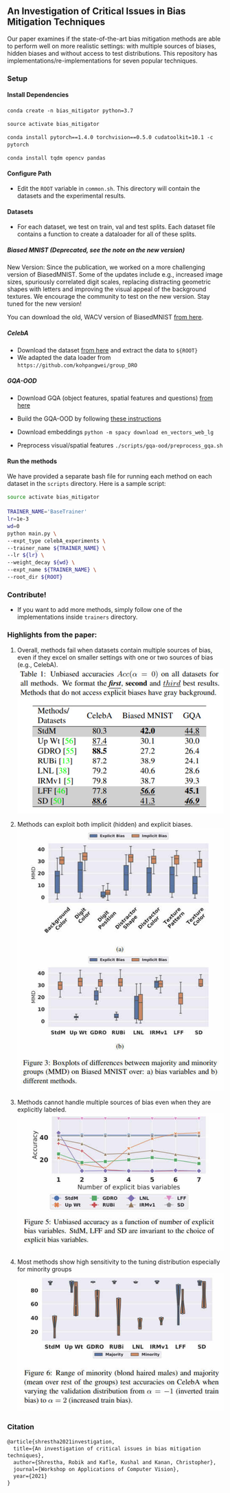 ##  An Investigation of Critical Issues in Bias Mitigation Techniques

Our paper examines if the state-of-the-art bias mitigation methods are able to perform well on more realistic settings: with multiple sources of biases, hidden biases and without access to test distributions. This repository has implementations/re-implementations for seven popular techniques.

  
### Setup

#### Install Dependencies

`conda create -n bias_mitigator python=3.7`

`source activate bias_mitigator`

`conda install pytorch==1.4.0 torchvision==0.5.0 cudatoolkit=10.1 -c pytorch`

`conda install tqdm opencv pandas`

#### Configure Path

- Edit the `ROOT` variable in `common.sh`. This directory will contain the datasets and the experimental results.

#### Datasets
- For each dataset, we test on train, val and test splits. Each dataset file contains a function to create a dataloader for all of these splits.

##### Biased MNIST (Deprecated, see the note on the new version)
New Version: Since the publication, we worked on a more challenging version of BiasedMNIST. Some of the updates include e.g., increased image sizes, spuriously correlated digit scales, replacing distracting geometric shapes with letters and improving the visual appeal of the background textures. We encourage the community to test on the new version. Stay tuned for the new version!

You can download the old, WACV version of BiasedMNIST [from here](https://drive.google.com/file/d/1RlvskdRjdAj6sqpYeD48sR2uJnxAYmv5/view?usp=sharing).


##### CelebA
- Download the dataset [from here](https://drive.google.com/drive/folders/0B7EVK8r0v71pWEZsZE9oNnFzTm8) and extract the data to `${ROOT}`
- We adapted the data loader from `https://github.com/kohpangwei/group_DRO`

##### GQA-OOD
- Download GQA (object features, spatial features and questions) [from here](https://cs.stanford.edu/people/dorarad/gqa/download.html)
- Build the GQA-OOD by following [these instructions](https://github.com/gqa-ood/GQA-OOD/tree/master/code)

- Download embeddings
`python -m spacy download en_vectors_web_lg`

-  Preprocess visual/spatial features
`./scripts/gqa-ood/preprocess_gqa.sh`

#### Run the methods

We have provided a separate bash file for running each method on each dataset in the `scripts` directory. Here is a sample script: 

```bash
source activate bias_mitigator

TRAINER_NAME='BaseTrainer'
lr=1e-3
wd=0
python main.py \
--expt_type celebA_experiments \
--trainer_name ${TRAINER_NAME} \
--lr ${lr} \
--weight_decay ${wd} \
--expt_name ${TRAINER_NAME} \
--root_dir ${ROOT}
```

### Contribute!

- If you want to add more methods, simply follow one of the implementations inside `trainers` directory.


### Highlights from the paper:

1. Overall, methods fail when datasets contain multiple sources of bias, even if they excel on smaller settings with one or two sources of bias (e.g., CelebA). 
![](images/main_table.jpg)

2. Methods can exploit both implicit (hidden) and explicit biases.
![](images/bias_exploitation.jpg) 
 
3. Methods cannot handle multiple sources of bias even when they are explicitly labeled.
![](images/scalability.jpg)

4. Most methods show high sensitivity to the tuning distribution especially for minority groups
![](images/distribution_variance.jpg)


### Citation
```
@article{shrestha2021investigation,
  title={An investigation of critical issues in bias mitigation techniques},
  author={Shrestha, Robik and Kafle, Kushal and Kanan, Christopher},
  journal={Workshop on Applications of Computer Vision},
  year={2021}
}
```
